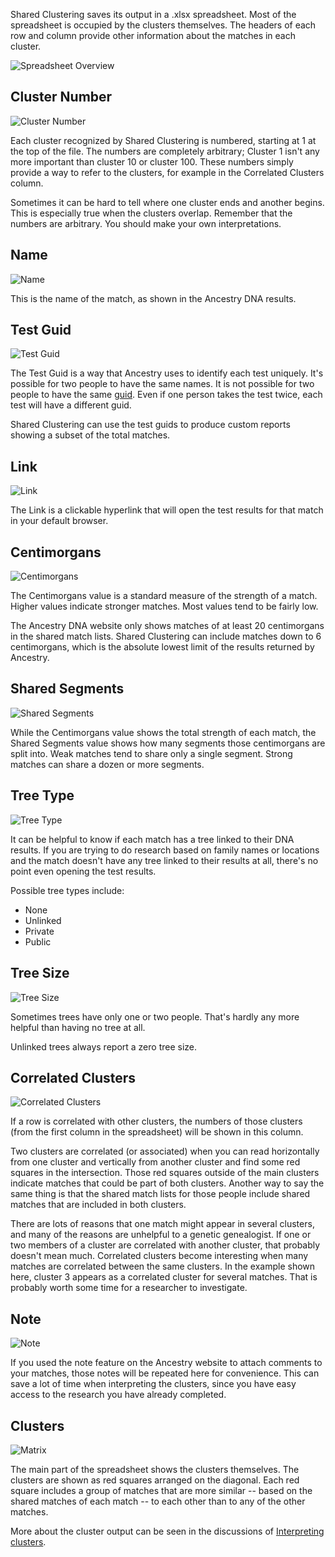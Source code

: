 Shared Clustering saves its output in a .xlsx spreadsheet. Most of the spreadsheet is occupied by the clusters themselves. The headers of each row and column provide other information about the matches in each cluster.

![Spreadsheet Overview](output/spreadsheet-overview.png)

## Cluster Number

![Cluster Number](output/cluster-number.png)

Each cluster recognized by Shared Clustering is numbered, starting at 1 at the top of the file. The numbers are completely arbitrary; Cluster 1 isn't any more important than cluster 10 or cluster 100. These numbers simply provide a way to refer to the clusters, for example in the Correlated Clusters column.

Sometimes it can be hard to tell where one cluster ends and another begins. This is especially true when the clusters overlap. Remember that the numbers are arbitrary. You should make your own interpretations.

## Name

![Name](output/name.png)

This is the name of the match, as shown in the Ancestry DNA results.

## Test Guid

![Test Guid](output/test-guid.png)

The Test Guid is a way that Ancestry uses to identify each test uniquely. It's possible for two people to have the same names. It is not possible for two people to have the same [guid](https://betterexplained.com/articles/the-quick-guide-to-guids/). Even if one person takes the test twice, each test will have a different guid.

Shared Clustering can use the test guids to produce custom reports showing a subset of the total matches.

## Link

![Link](output/link.png)

The Link is a clickable hyperlink that will open the test results for that match in your default browser.

## Centimorgans

![Centimorgans](output/shared-centimorgans.png)

The Centimorgans value is a standard measure of the strength of a match. Higher values indicate stronger matches. Most values tend to be fairly low.

The Ancestry DNA website only shows matches of at least 20 centimorgans in the shared match lists. Shared Clustering can include matches down to 6 centimorgans, which is the absolute lowest limit of the results returned by Ancestry.

## Shared Segments

![Shared Segments](output/shared-segments.png)

While the Centimorgans value shows the total strength of each match, the Shared Segments value shows how many segments those centimorgans are split into. Weak matches tend to share only a single segment. Strong matches can share a dozen or more segments.

## Tree Type

![Tree Type](output/tree-type.png)

It can be helpful to know if each match has a tree linked to their DNA results. If you are trying to do research based on family names or locations and the match doesn't have any tree linked to their results at all, there's no point even opening the test results.

Possible tree types include:

* None
* Unlinked
* Private
* Public

## Tree Size

![Tree Size](output/tree-size.png)

Sometimes trees have only one or two people. That's hardly any more helpful than having no tree at all.

Unlinked trees always report a zero tree size.

## Correlated Clusters

![Correlated Clusters](output/correlated-clusters.png)

If a row is correlated with other clusters, the numbers of those clusters (from the first column in the spreadsheet) will be shown in this column. 

Two clusters are correlated (or associated) when you can read horizontally from one cluster and vertically from another cluster and find some red squares in the intersection. Those red squares outside of the main clusters indicate matches that could be part of both clusters. Another way to say the same thing is that the shared match lists for those people include shared matches that are included in both clusters. 

There are lots of reasons that one match might appear in several clusters, and many of the reasons are unhelpful to a genetic genealogist. If one or two members of a cluster are correlated with another cluster, that probably doesn't mean much. Correlated clusters become interesting when many matches are correlated between the same clusters. In the example shown here, cluster 3 appears as a correlated cluster for several matches. That is probably worth some time for a researcher to investigate.

## Note

![Note](output/note.png)

If you used the note feature on the Ancestry website to attach comments to your matches, those notes will be repeated here for convenience. This can save a lot of time when interpreting the clusters, since you have easy access to the research you have already completed.

## Clusters

![Matrix](output/matrix.png)

The main part of the spreadsheet shows the clusters themselves. The clusters are shown as red squares arranged on the diagonal. Each red square includes a group of matches that are more similar -- based on the shared matches of each match -- to each other than to any of the other matches.

More about the cluster output can be seen in the discussions of [Interpreting clusters](https://github.com/jonathanbrecher/sharedclustering/wiki/Interpreting-clusters).